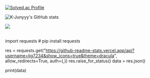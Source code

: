 
[![Solved.ac Profile](http://mazassumnida.wtf/api/v2/generate_badge?boj=ljg7234)](https://solved.ac/ljg7234/) 

![K-Junyyy's GitHub stats](https://github-readme-stats.vercel.app/api?username=ljg7234&show_icons=true&theme=dracula)

<img src="https://github-readme-stats.vercel.app/api/top-langs/?username=ljg7234&layout=compact"><br><br>

import requests # pip install requests

res = requests.get("https://github-readme-stats.vercel.app/api?username=ljg7234&show_icons=true&theme=dracula",
    allow_redirects=True, auth=(<ljg7234>,<repo>))
res.raise_for_status()
data = res.json()

print(data)

